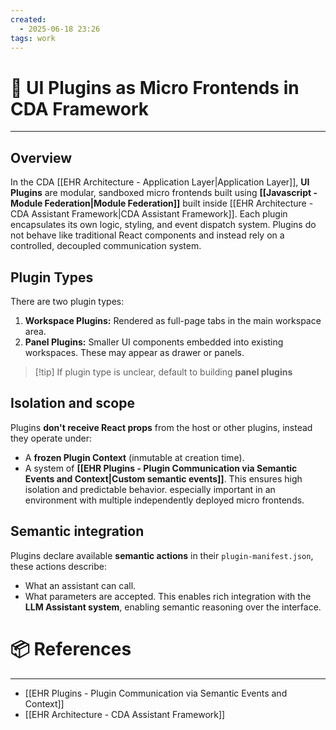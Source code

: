 ```yaml
---
created:
  - 2025-06-18 23:26
tags: work
---
```


# 📃 UI Plugins as Micro Frontends in CDA Framework 

---
## Overview
In the CDA [[EHR Architecture - Application Layer|Application Layer]], **UI Plugins** are modular, sandboxed micro frontends built using **[[Javascript - Module Federation|Module Federation]]** built inside [[EHR Architecture - CDA Assistant Framework|CDA Assistant Framework]]. Each plugin encapsulates its own logic, styling, and event dispatch system. Plugins do not behave like traditional React components and instead rely on a controlled, decoupled communication system.

## Plugin Types
There are two plugin types:
1. **Workspace Plugins:** Rendered as full-page tabs in the main workspace area.
2. **Panel Plugins:** Smaller UI components embedded into existing workspaces. These may appear as drawer or panels.

> [!tip] If plugin type is unclear, default to building **panel plugins**

## Isolation and scope
Plugins **don't receive React props** from the host or other plugins, instead they operate under:
- A **frozen Plugin Context** (inmutable at creation time).
- A system of **[[EHR Plugins - Plugin Communication via Semantic Events and Context|Custom semantic events]]**.
This ensures high isolation and predictable behavior. especially important in an environment with multiple independently deployed micro frontends.

## Semantic integration
Plugins declare available **semantic actions** in their `plugin-manifest.json`, these actions describe:
- What an assistant can call.
- What parameters are accepted.
This enables rich integration with the **LLM Assistant system**, enabling semantic reasoning over the interface.

# 📦 References
---
- [[EHR Plugins - Plugin Communication via Semantic Events and Context]]
- [[EHR Architecture - CDA Assistant Framework]]